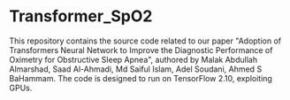 # Transformer_SpO2
This repository contains the source code related to our paper "Adoption of Transformers Neural Network to Improve the Diagnostic Performance of Oximetry for Obstructive Sleep Apnea", authored by Malak Abdullah Almarshad, Saad Al-Ahmadi, Md Saiful Islam, Adel Soudani, Ahmed S BaHammam. The code is designed to run on TensorFlow 2.10, exploiting GPUs.
